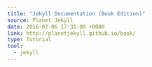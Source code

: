 ```yaml
---
title: "Jekyll Documentation (Book Edition)"
source: Planet Jekyll
date: 2016-02-06 17:31:00 +0000
link: http://planetjekyll.github.io/book/
type: Tutorial
tool:
  - jekyll 
---
```







